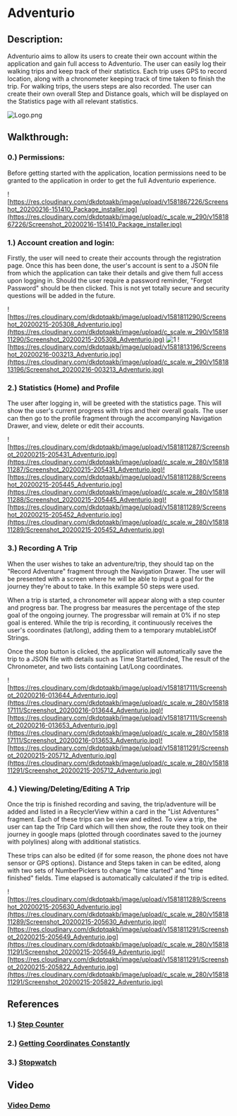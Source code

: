 

# Adventurio
## Description:

Adventurio aims to allow its users to create their own account within the application and gain full access to Adventurio. The user can easily log their walking trips and keep track of their statistics. Each trip uses GPS to record location, along with a chronometer keeping track of time taken to finish the trip. For walking trips, the users steps are also recorded. The user can create their own overall Step and Distance goals, which will be displayed on the Statistics page with all relevant statistics.

![Logo.png](https://res.cloudinary.com/dkdptqakb/image/upload/c_scale,w_650/v1581811426/icon.png)
## Walkthrough:
### 0.) Permissions:
Before getting started with the application, location permissions need to be granted to the application in order to get the full Adventurio experience. 

![https://res.cloudinary.com/dkdptqakb/image/upload/v1581867226/Screenshot_20200216-151410_Package_installer.jpg](https://res.cloudinary.com/dkdptqakb/image/upload/c_scale,w_290/v1581867226/Screenshot_20200216-151410_Package_installer.jpg)

### 1.) Account creation and login:
Firstly, the user will need to create their accounts through the registration page. Once this has been done, the user's account is sent to a JSON file from which the application can take their details and give them full access upon logging in.
Should the user require a password reminder, "Forgot Password" should be then clicked. This is not yet totally secure and security questions will be added in the future.

   ![https://res.cloudinary.com/dkdptqakb/image/upload/v1581811290/Screenshot_20200215-205308_Adventurio.jpg](https://res.cloudinary.com/dkdptqakb/image/upload/c_scale,w_290/v1581811290/Screenshot_20200215-205308_Adventurio.jpg)   ![1](https://res.cloudinary.com/dkdptqakb/image/upload/c_scale,w_290/v1581811289/Screenshot_20200215-205205_Adventurio.jpg) ![https://res.cloudinary.com/dkdptqakb/image/upload/v1581813196/Screenshot_20200216-003213_Adventurio.jpg](https://res.cloudinary.com/dkdptqakb/image/upload/c_scale,w_290/v1581813196/Screenshot_20200216-003213_Adventurio.jpg)
  
  ### 2.) Statistics (Home) and Profile
  The user after logging in, will be greeted with the statistics page. This will show the user's current progress with trips and their overall goals. The user can then go to the profile fragment through the accompanying Navigation Drawer, and view, delete or edit their accounts.
  
  ![https://res.cloudinary.com/dkdptqakb/image/upload/v1581811287/Screenshot_20200215-205431_Adventurio.jpg](https://res.cloudinary.com/dkdptqakb/image/upload/c_scale,w_280/v1581811287/Screenshot_20200215-205431_Adventurio.jpg)![https://res.cloudinary.com/dkdptqakb/image/upload/v1581811288/Screenshot_20200215-205445_Adventurio.jpg](https://res.cloudinary.com/dkdptqakb/image/upload/c_scale,w_280/v1581811288/Screenshot_20200215-205445_Adventurio.jpg)![https://res.cloudinary.com/dkdptqakb/image/upload/v1581811289/Screenshot_20200215-205452_Adventurio.jpg](https://res.cloudinary.com/dkdptqakb/image/upload/c_scale,w_280/v1581811289/Screenshot_20200215-205452_Adventurio.jpg)
### 3.) Recording A Trip 
When the user wishes to take an adventure/trip, they should tap on the "Record Adventure" fragment through the Navigation Drawer. The user will be presented with a screen where he will be able to input a goal for the journey they're about to take. In this example 50 steps were used.

When a trip is started, a chronometer will appear along with a step counter and progress bar. The progress bar measures the percentage of the step goal of the ongoing journey. The progressbar will remain at 0% if no step goal is entered. While the trip is recording, it continuously receives the user's coordinates (lat/long), adding them to a temporary mutableListOf Strings.

Once the stop button is clicked, the application will automatically save the trip to a JSON file with details such as Time Started/Ended, The result of the Chronometer, and two lists containing Lat/Long coordinates.

![https://res.cloudinary.com/dkdptqakb/image/upload/v1581817111/Screenshot_20200216-013644_Adventurio.jpg](https://res.cloudinary.com/dkdptqakb/image/upload/c_scale,w_280/v1581817111/Screenshot_20200216-013644_Adventurio.jpg)![https://res.cloudinary.com/dkdptqakb/image/upload/v1581817111/Screenshot_20200216-013653_Adventurio.jpg](https://res.cloudinary.com/dkdptqakb/image/upload/c_scale,w_280/v1581817111/Screenshot_20200216-013653_Adventurio.jpg)![https://res.cloudinary.com/dkdptqakb/image/upload/v1581811291/Screenshot_20200215-205712_Adventurio.jpg](https://res.cloudinary.com/dkdptqakb/image/upload/c_scale,w_280/v1581811291/Screenshot_20200215-205712_Adventurio.jpg)
### 4.) Viewing/Deleting/Editing A Trip
 Once the trip is finished recording and saving, the trip/adventure will be added and listed in a RecyclerView within a card in the "List Adventures" fragment. Each of these trips can be view and edited. To view a trip, the user can tap the Trip Card which will then show, the route they took on their journey in google maps (plotted through coordinates saved to the journey with polylines) along with additional statistics. 
 
These trips can also be edited (if for some reason, the phone does not have sensor or GPS options). Distance and Steps taken in can be edited, along with two sets of NumberPickers to change "time started" and "time finished" fields. Time elapsed is automatically calculated if the trip is edited.

![https://res.cloudinary.com/dkdptqakb/image/upload/v1581811289/Screenshot_20200215-205630_Adventurio.jpg](https://res.cloudinary.com/dkdptqakb/image/upload/c_scale,w_280/v1581811289/Screenshot_20200215-205630_Adventurio.jpg)![https://res.cloudinary.com/dkdptqakb/image/upload/v1581811291/Screenshot_20200215-205649_Adventurio.jpg](https://res.cloudinary.com/dkdptqakb/image/upload/c_scale,w_280/v1581811291/Screenshot_20200215-205649_Adventurio.jpg)![https://res.cloudinary.com/dkdptqakb/image/upload/v1581811291/Screenshot_20200215-205822_Adventurio.jpg](https://res.cloudinary.com/dkdptqakb/image/upload/c_scale,w_280/v1581811291/Screenshot_20200215-205822_Adventurio.jpg)

## References
### 1.) [Step Counter](https://medium.com/@ssaurel/create-a-step-counter-fitness-app-for-android-with-kotlin-bbfb6ffe3ea7)
### 2.) [Getting Coordinates Constantly](https://stackoverflow.com/questions/45958226/get-location-android-kotlin)
### 3.) [Stopwatch](https://github.com/ajithvgiri/Stopwatch)

## Video
### [Video Demo](https://www.youtube.com/watch?v=3lxLHU4wIV4)
